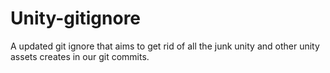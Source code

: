 # Unity-gitignore
A updated git ignore that aims to get rid of all the junk unity and other unity assets creates in our git commits.
